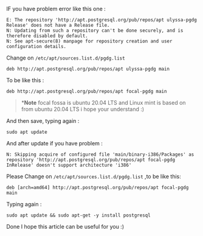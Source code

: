 IF you have problem error like this one :

    E: The repository 'http://apt.postgresql.org/pub/repos/apt ulyssa-pgdg Release' does not have a Release file.
    N: Updating from such a repository can't be done securely, and is therefore disabled by default.
    N: See apt-secure(8) manpage for repository creation and user configuration details.

Change on `/etc/apt/sources.list.d/pgdg.list` 

    deb http://apt.postgresql.org/pub/repos/apt ulyssa-pgdg main

To be like this :

    deb http://apt.postgresql.org/pub/repos/apt focal-pgdg main

> ***Note** focal fossa is ubuntu 20.04 LTS and Linux mint is based on from ubuntu 20.04 LTS  i hope your understand :)

And then save, typing again : 

    sudo apt update

And after update if you have problem :

    N: Skipping acquire of configured file 'main/binary-i386/Packages' as repository 'http://apt.postgresql.org/pub/repos/apt focal-pgdg InRelease' doesn't support architecture 'i386'

Please Change on `/etc/apt/sources.list.d/pgdg.list` ,to be like this:

    deb [arch=amd64] http://apt.postgresql.org/pub/repos/apt focal-pgdg main


Typing again :

    sudo apt update && sudo apt-get -y install postgresql

Done I hope this article can be useful for you :)

